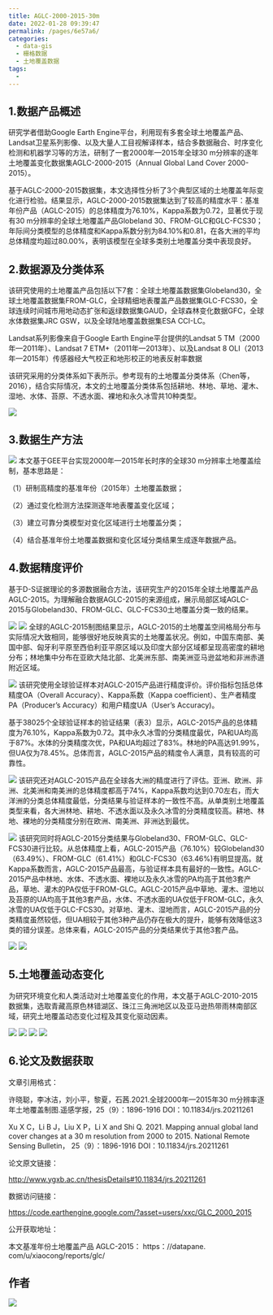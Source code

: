```yaml
---
title: AGLC-2000-2015-30m
date: 2022-01-28 09:39:47
permalink: /pages/6e57a6/
categories:
  - data-gis
  - 栅格数据
  - 土地覆盖数据
tags:
  - 
---
```

## 1.数据产品概述

研究学者借助Google Earth Engine平台，利用现有多套全球土地覆盖产品、Landsat卫星系列影像、以及大量人工目视解译样本，结合多数据融合、时序变化检测和机器学习等的方法，研制了一套2000年—2015年全球30 m分辨率的逐年土地覆盖变化数据集AGLC-2000-2015（Annual Global Land Cover 2000-2015）。

基于AGLC-2000-2015数据集，本文选择性分析了3个典型区域的土地覆盖年际变化进行检验。结果显示，AGLC-2000-2015数据集达到了较高的精度水平：基准年份产品（AGLC-2015）的总体精度为76.10%，Kappa系数为0.72，显著优于现有30 m分辨率的全球土地覆盖产品Globeland 30、FROM-GLC和GLC-FCS30；年际间分类模型的总体精度和Kappa系数分别为84.10%和0.81，在各大洲的平均总体精度均超过80.00%，表明该模型在全球多类别土地覆盖分类中表现良好。

## 2.数据源及分类体系

该研究使用的土地覆盖产品包括以下7套：全球土地覆盖数据集Globeland30，全球土地覆盖数据集FROM-GLC，全球精细地表覆盖产品数据集GLC-FCS30，全球连续时间城市用地动态扩张和返绿数据集GAUD，全球森林变化数据GFC，全球水体数据集JRC GSW，以及全球陆地覆盖数据集ESA CCI-LC。

Landsat系列影像来自于Google Earth Engine平台提供的Landsat 5 TM（2000年—2011年）、Landsat 7 ETM+（2011年—2013年）、以及Landsat 8 OLI（2013年—2015年）传感器经大气校正和地形校正的地表反射率数据

该研究采用的分类体系如下表所示。参考现有的土地覆盖分类体系（Chen等，2016），结合实际情况，本文的土地覆盖分类体系包括耕地、林地、草地、灌木、湿地、水体、苔原、不透水面、裸地和永久冰雪共10种类型。

![](http://pics.landcover100.com/pics//image/20220128085442.png)

## 3.数据生产方法

![](http://pics.landcover100.com/pics//image/20220128085511.png)
本文基于GEE平台实现2000年—2015年长时序的全球30 m分辨率土地覆盖绘制，基本思路是：

（1）研制高精度的基准年份（2015年）土地覆盖数据；

（2）通过变化检测方法探测逐年地表覆盖变化区域；

（3）建立可靠分类模型对变化区域进行土地覆盖分类；

（4）结合基准年份土地覆盖数据和变化区域分类结果生成逐年数据产品。

## 4.数据精度评价

基于D-S证据理论的多源数据融合方法，该研究生产的2015年全球土地覆盖产品AGLC-2015。为理解融合数据AGLC-2015的来源组成，展示局部区域AGLC-2015与Globeland30、FROM-GLC、GLC-FCS30土地覆盖分类一致的结果。

![](http://pics.landcover100.com/pics//image/20220128085558.png)
![](http://pics.landcover100.com/pics//image/20220128085618.png)
全球的AGLC-2015制图结果显示，AGLC-2015的土地覆盖空间格局分布与实际情况大致相同，能够很好地反映真实的土地覆盖状况。例如，中国东南部、美国中部、匈牙利平原至西伯利亚平原区域以及印度大部分区域都呈现高密度的耕地分布；林地集中分布在亚欧大陆北部、北美洲东部、南美洲亚马逊盆地和非洲赤道附近区域。

![](http://pics.landcover100.com/pics//image/20220128085636.png)
该研究使用全球验证样本对AGLC-2015产品进行精度评价。评价指标包括总体精度OA（Overall Accuracy）、Kappa系数（Kappa coefficient）、生产者精度PA（Producer’s Accuracy）和用户精度UA（User’s Accuracy)。

基于38025个全球验证样本的验证结果（表3）显示，AGLC-2015产品的总体精度为76.10%，Kappa系数为0.72。其中永久冰雪的分类精度最优，PA和UA均高于87%。水体的分类精度次优，PA和UA均超过了83%。林地的PA高达91.99%，但UA仅为78.45%。总体而言，AGLC-2015产品的精度令人满意，具有较高的可靠性。

![](http://pics.landcover100.com/pics//image/20220128085654.png)
该研究还对AGLC-2015产品在全球各大洲的精度进行了评估。亚洲、欧洲、非洲、北美洲和南美洲的总体精度都高于74%，Kappa系数均达到0.70左右，而大洋洲的分类总体精度最低，分类结果与验证样本的一致性不高。从单类别土地覆盖类型来看，各大洲林地、耕地、不透水面以及永久冰雪的分类精度较高。耕地、林地、裸地的分类精度分别在欧洲、南美洲、非洲达到最优。

![](http://pics.landcover100.com/pics//image/20220128085715.png)
该研究同时将AGLC-2015分类结果与Globeland30、FROM-GLC、GLC-FCS30进行比较。从总体精度上看，AGLC-2015产品（76.10%）较Globeland30（63.49%）、FROM-GLC（61.41%）和GLC-FCS30（63.46%)有明显提高。就Kappa系数而言，AGLC-2015产品最高，与验证样本具有最好的一致性。AGLC-2015产品中林地、水体、不透水面、裸地以及永久冰雪的PA均高于其他3套产品，草地、灌木的PA仅低于FROM-GLC。AGLC-2015产品中草地、灌木、湿地以及苔原的UA均高于其他3套产品，水体、不透水面的UA仅低于FROM-GLC，永久冰雪的UA仅低于GLC-FCS30。对草地、灌木、湿地而言，AGLC-2015产品的分类精度虽然较低，但UA相较于其他3种产品仍存在极大的提升，能够有效降低这3类的错分误差。总体来看，AGLC-2015产品的分类结果优于其他3套产品。

![](http://pics.landcover100.com/pics//image/20220128085739.png)
![](http://pics.landcover100.com/pics//image/20220128085802.png)

## 5.土地覆盖动态变化

为研究环境变化和人类活动对土地覆盖变化的作用，本文基于AGLC-2010-2015数据集，选取青藏高原色林错湖区、珠江三角洲地区以及亚马逊热带雨林南部区域，研究土地覆盖动态变化过程及其变化驱动因素。

![](http://pics.landcover100.com/pics//image/20220128085823.png)
![](http://pics.landcover100.com/pics//image/20220128085842.png)
![](http://pics.landcover100.com/pics//image/20220128085901.png)
![](http://pics.landcover100.com/pics//image/20220128085918.png)

## 6.论文及数据获取

文章引用格式：

许晓聪，李冰洁，刘小平，黎夏，石茜.2021.全球2000年—2015年30 m分辨率逐年土地覆盖制图.遥感学报，25（9）：1896-1916 DOI：10.11834/jrs.20211261

Xu X C，Li B J，Liu X P，Li X and Shi Q. 2021. Mapping annual global land cover changes at a 30 m resolution from 2000 to 2015. National Remote Sensing Bulletin， 25（9）：1896-1916 DOI：10.11834/jrs.20211261

论文原文链接：

http://www.ygxb.ac.cn/thesisDetails#10.11834/jrs.20211261

数据访问链接：

https://code.earthengine.google.com/?asset=users/xxc/GLC_2000_2015

公开获取地址：

本文基准年份土地覆盖产品 AGLC-2015：
https：//datapane. com/u/xiaocong/reports/glc/

## 作者

![](https://gitee.com/kitmyfaceplease/image_upload/raw/master/img/202201160853128.png)
